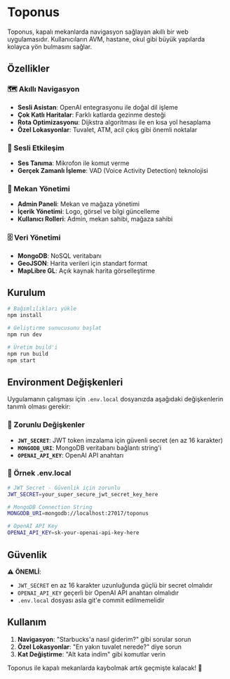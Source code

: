 # Toponus

Toponus, kapalı mekanlarda navigasyon sağlayan akıllı bir web uygulamasıdır. Kullanıcıların AVM, hastane, okul gibi büyük yapılarda kolayca yön bulmasını sağlar.

## Özellikler

### 🗺️ Akıllı Navigasyon

- **Sesli Asistan**: OpenAI entegrasyonu ile doğal dil işleme
- **Çok Katlı Haritalar**: Farklı katlarda gezinme desteği
- **Rota Optimizasyonu**: Dijkstra algoritması ile en kısa yol hesaplama
- **Özel Lokasyonlar**: Tuvalet, ATM, acil çıkış gibi önemli noktalar

### 🎤 Sesli Etkileşim

- **Ses Tanıma**: Mikrofon ile komut verme
- **Gerçek Zamanlı İşleme**: VAD (Voice Activity Detection) teknolojisi

### 🏢 Mekan Yönetimi

- **Admin Paneli**: Mekan ve mağaza yönetimi
- **İçerik Yönetimi**: Logo, görsel ve bilgi güncelleme
- **Kullanıcı Rolleri**: Admin, mekan sahibi, mağaza sahibi

### 🗄️ Veri Yönetimi

- **MongoDB**: NoSQL veritabanı
- **GeoJSON**: Harita verileri için standart format
- **MapLibre GL**: Açık kaynak harita görselleştirme

## Kurulum

```bash
# Bağımlılıkları yükle
npm install

# Geliştirme sunucusunu başlat
npm run dev

# Üretim build'i
npm run build
npm start
```

## Environment Değişkenleri

Uygulamanın çalışması için `.env.local` dosyanızda aşağıdaki değişkenlerin tanımlı olması gerekir:

### 🔐 Zorunlu Değişkenler

- **`JWT_SECRET`**: JWT token imzalama için güvenli secret (en az 16 karakter)
- **`MONGODB_URI`**: MongoDB veritabanı bağlantı string'i
- **`OPENAI_API_KEY`**: OpenAI API anahtarı

### 📝 Örnek .env.local

```bash
# JWT Secret - Güvenlik için zorunlu
JWT_SECRET=your_super_secure_jwt_secret_key_here

# MongoDB Connection String
MONGODB_URI=mongodb://localhost:27017/toponus

# OpenAI API Key
OPENAI_API_KEY=sk-your-openai-api-key-here
```

## Güvenlik

⚠️ **ÖNEMLİ**:

- `JWT_SECRET` en az 16 karakter uzunluğunda güçlü bir secret olmalıdır
- `OPENAI_API_KEY` geçerli bir OpenAI API anahtarı olmalıdır
- `.env.local` dosyası asla git'e commit edilmemelidir

## Kullanım

1. **Navigasyon**: "Starbucks'a nasıl giderim?" gibi sorular sorun
2. **Özel Lokasyonlar**: "En yakın tuvalet nerede?" diye sorun
3. **Kat Değiştirme**: "Alt kata indim" gibi komutlar verin

Toponus ile kapalı mekanlarda kaybolmak artık geçmişte kalacak! 🚀
